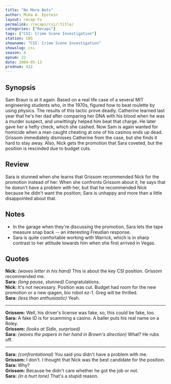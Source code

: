 ```yaml
---
title: "No More Bets"
author: Mika A. Epstein
layout: recap-tv
permalink: /recaps/csi/:title/
categories: ["Recaps"]
tags: ["CSI: Crime Scene Investigation"]
station: CBS
showname: "CSI: Crime Scene Investigation"
showslug: csi
season: 4
epnum: 22
date: 2004-05-13
prodnum: 422  
---
```


## Synopsis

Sam Braun is at it again. Based on a real life case of a several MIT engineering students who, in the 1970s, figured how to beat roulette by using physics. The results of this tactic prove deadly. Catherine learned last year that he's her dad after comparing her DNA with his blood when he was a murder suspect, and unwittingly helped him beat that charge. He later gave her a hefty check, which she cashed. Now Sam is again wanted for homicide when a man caught cheating at one of his casinos ends up dead. Grissom immediately dismisses Catherine from the case, but she finds it hard to stay away. Also, Nick gets the promotion that Sara coveted, but the position is rescinded due to budget cuts.

## Review

Sara is stunned when she learns that Grissom recommended Nick for the promotion instead of her. When she confronts Grissom about it, he says that he doesn't have a problem with her, but that he recommended Nick because he didn't want the position; Sara is unhappy and more than a little disappointed about that.

## Notes

* In the garage when they're discussing the promotion, Sara lets the tape measure snap back -- an interesting Freudian response.  
* Sara is quite comfortable working with Warrick, which is in sharp contrast to her attitude towards him when she first arrived in Vegas.

## Quotes

**Nick:** _(waves letter in his hand)_ This is about the key CSI position. Grissom recommended me.  
**Sara:** _(long pause, stunned)_ Congratulations.  
**Nick:** It's not necessary. Position was cut. Budget had room for the new promotion or a new qiagen, bio robot ez-1. Greg will be thrilled.  
**Sara:** _(less than enthusiastic)_ Yeah.  

- - -

**Grissom:** Well, his driver's license was fake, so, this could be fake, too.  
**Sara:** A fake ID is for scamming a casino. A baller puts his real name on a Roley.  
**Grissom:** _(looks at Sidle, surprised)_  
**Sara:** _(waves the papers in her hand in Brown's direction)_ What? He rubs off.  

- - -

**Sara:** _(confrontational)_ You said you didn't have a problem with me.  
**Grissom:** I don't. I thought that Nick was the best candidate for the position.  
**Sara:** Why?  
**Grissom:** Because he didn't care whether he got the job or not.  
**Sara:** _(in a hurt tone)_ That's a stupid reason.
